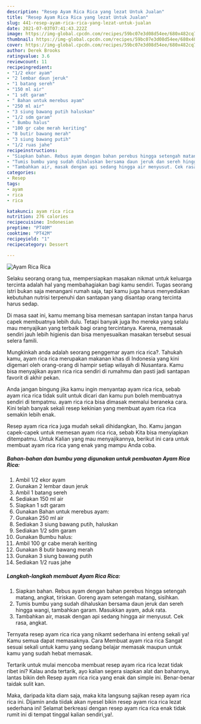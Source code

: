```yaml
---
description: "Resep Ayam Rica Rica yang lezat Untuk Jualan"
title: "Resep Ayam Rica Rica yang lezat Untuk Jualan"
slug: 441-resep-ayam-rica-rica-yang-lezat-untuk-jualan
date: 2021-07-03T07:41:43.222Z
image: https://img-global.cpcdn.com/recipes/59bc07e3d08d54ee/680x482cq70/ayam-rica-rica-foto-resep-utama.jpg
thumbnail: https://img-global.cpcdn.com/recipes/59bc07e3d08d54ee/680x482cq70/ayam-rica-rica-foto-resep-utama.jpg
cover: https://img-global.cpcdn.com/recipes/59bc07e3d08d54ee/680x482cq70/ayam-rica-rica-foto-resep-utama.jpg
author: Derek Brooks
ratingvalue: 3.6
reviewcount: 11
recipeingredient:
- "1/2 ekor ayam"
- "2 lembar daun jeruk"
- "1 batang sereh"
- "150 ml air"
- "1 sdt garam"
- " Bahan untuk merebus ayam"
- "250 ml air"
- "3 siung bawang putih haluskan"
- "1/2 sdm garam"
- " Bumbu halus"
- "100 gr cabe merah keriting"
- "8 butir bawang merah"
- "3 siung bawang putih"
- "1/2 ruas jahe"
recipeinstructions:
- "Siapkan bahan. Rebus ayam dengan bahan perebus hingga setengah matang, angkat, tiriskan. Goreng ayam setengah matang, sisihkan."
- "Tumis bumbu yang sudah dihaluskan bersama daun jeruk dan sereh hingga wangi, tambahkan garam. Masukkan ayam, aduk rata."
- "Tambahkan air, masak dengan api sedang hingga air menyusut. Cek rasa, angkat."
categories:
- Resep
tags:
- ayam
- rica
- rica

katakunci: ayam rica rica 
nutrition: 276 calories
recipecuisine: Indonesian
preptime: "PT40M"
cooktime: "PT42M"
recipeyield: "1"
recipecategory: Dessert

---
```



![Ayam Rica Rica](https://img-global.cpcdn.com/recipes/59bc07e3d08d54ee/680x482cq70/ayam-rica-rica-foto-resep-utama.jpg)

Selaku seorang orang tua, mempersiapkan masakan nikmat untuk keluarga tercinta adalah hal yang membahagiakan bagi kamu sendiri. Tugas seorang istri bukan saja menangani rumah saja, tapi kamu juga harus menyediakan kebutuhan nutrisi terpenuhi dan santapan yang disantap orang tercinta harus sedap.

Di masa  saat ini, kamu memang bisa memesan santapan instan tanpa harus capek membuatnya lebih dulu. Tetapi banyak juga lho mereka yang selalu mau menyajikan yang terbaik bagi orang tercintanya. Karena, memasak sendiri jauh lebih higienis dan bisa menyesuaikan masakan tersebut sesuai selera famili. 



Mungkinkah anda adalah seorang penggemar ayam rica rica?. Tahukah kamu, ayam rica rica merupakan makanan khas di Indonesia yang kini digemari oleh orang-orang di hampir setiap wilayah di Nusantara. Kamu bisa menyajikan ayam rica rica sendiri di rumahmu dan pasti jadi santapan favorit di akhir pekan.

Anda jangan bingung jika kamu ingin menyantap ayam rica rica, sebab ayam rica rica tidak sulit untuk dicari dan kamu pun boleh membuatnya sendiri di tempatmu. ayam rica rica bisa dimasak memalui beraneka cara. Kini telah banyak sekali resep kekinian yang membuat ayam rica rica semakin lebih enak.

Resep ayam rica rica juga mudah sekali dihidangkan, lho. Kamu jangan capek-capek untuk memesan ayam rica rica, sebab Kita bisa menyiapkan ditempatmu. Untuk Kalian yang mau menyajikannya, berikut ini cara untuk membuat ayam rica rica yang enak yang mampu Anda coba.

<!--inarticleads1-->

##### Bahan-bahan dan bumbu yang digunakan untuk pembuatan Ayam Rica Rica:

1. Ambil 1/2 ekor ayam
1. Gunakan 2 lembar daun jeruk
1. Ambil 1 batang sereh
1. Sediakan 150 ml air
1. Siapkan 1 sdt garam
1. Gunakan  Bahan untuk merebus ayam:
1. Gunakan 250 ml air
1. Sediakan 3 siung bawang putih, haluskan
1. Sediakan 1/2 sdm garam
1. Gunakan  Bumbu halus:
1. Ambil 100 gr cabe merah keriting
1. Gunakan 8 butir bawang merah
1. Gunakan 3 siung bawang putih
1. Sediakan 1/2 ruas jahe




<!--inarticleads2-->

##### Langkah-langkah membuat Ayam Rica Rica:

1. Siapkan bahan. Rebus ayam dengan bahan perebus hingga setengah matang, angkat, tiriskan. Goreng ayam setengah matang, sisihkan.
1. Tumis bumbu yang sudah dihaluskan bersama daun jeruk dan sereh hingga wangi, tambahkan garam. Masukkan ayam, aduk rata.
1. Tambahkan air, masak dengan api sedang hingga air menyusut. Cek rasa, angkat.




Ternyata resep ayam rica rica yang nikamt sederhana ini enteng sekali ya! Kamu semua dapat memasaknya. Cara Membuat ayam rica rica Sangat sesuai sekali untuk kamu yang sedang belajar memasak maupun untuk kamu yang sudah hebat memasak.

Tertarik untuk mulai mencoba membuat resep ayam rica rica lezat tidak ribet ini? Kalau anda tertarik, ayo kalian segera siapkan alat dan bahannya, lantas bikin deh Resep ayam rica rica yang enak dan simple ini. Benar-benar taidak sulit kan. 

Maka, daripada kita diam saja, maka kita langsung sajikan resep ayam rica rica ini. Dijamin anda tiidak akan nyesel bikin resep ayam rica rica lezat sederhana ini! Selamat berkreasi dengan resep ayam rica rica enak tidak rumit ini di tempat tinggal kalian sendiri,ya!.

